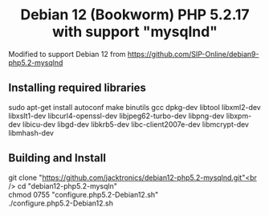 <h1 align="center">
  Debian 12 (Bookworm) PHP 5.2.17 with support "mysqlnd"
</h1>

Modified to support Debian 12 from https://github.com/SIP-Online/debian9-php5.2-mysqlnd

## Installing required libraries
sudo apt-get install autoconf make binutils gcc dpkg-dev libtool libxml2-dev libxslt1-dev libcurl4-openssl-dev libjpeg62-turbo-dev libpng-dev libxpm-dev libicu-dev libgd-dev libkrb5-dev libc-client2007e-dev libmcrypt-dev libmhash-dev<br />


## Building and Install
git clone "https://github.com/jacktronics/debian12-php5.2-mysqlnd.git"<br />
cd "debian12-php5.2-mysqln"<br />
chmod 0755 "configure.php5.2-Debian12.sh"<br />
./configure.php5.2-Debian12.sh
